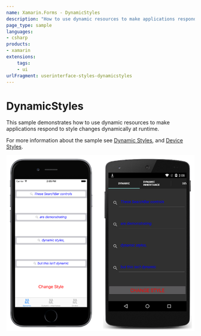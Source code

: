 ```yaml
---
name: Xamarin.Forms - DynamicStyles
description: "How to use dynamic resources to make applications respond to style changes dynamically at runtime (UI)"
page_type: sample
languages:
- csharp
products:
- xamarin
extensions:
    tags:
    - ui
urlFragment: userinterface-styles-dynamicstyles
---
```

# DynamicStyles

This sample demonstrates how to use dynamic resources to make applications respond to style changes dynamically at runtime.

For more information about the sample see [Dynamic Styles](https://docs.microsoft.com/xamarin/xamarin-forms/user-interface/styles/xaml/dynamic), and [Device Styles](https://docs.microsoft.com/xamarin/xamarin-forms/user-interface/styles/xaml/device).

![DynamicStyles application screenshot](Screenshots/01All.png "DynamicStyles application screenshot")

